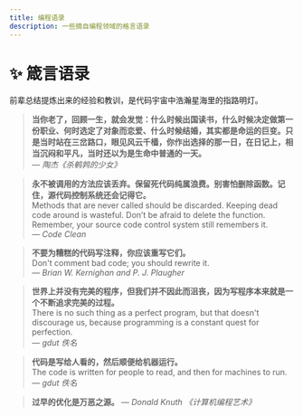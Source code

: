 ```yaml
---
title: 编程语录
description: 一些摘自编程领域的格言语录
---
```


# ✨ 箴言语录

前辈总结提炼出来的经验和教训，是代码宇宙中浩瀚星海里的指路明灯。

> **当你老了，回顾一生，就会发觉：什么时候出国读书，什么时候决定做第一份职业、何时选定了对象而恋爱、什么时候结婚，其实都是命运的巨变。只是当时站在三岔路口，眼见风云千樯，你作出选择的那一日，在日记上，相当沉闷和平凡，当时还以为是生命中普通的一天。**     
> — *陶杰《杀鹌鹑的少女》*

> **永不被调用的方法应该丢弃。保留死代码纯属浪费。别害怕删除函数。记住，源代码控制系统还会记得它。**   
> Methods that are never called should be discarded. Keeping dead code around is wasteful. Don’t be afraid to delete the function. Remember, your source code control system still remembers it.   
> — *Code Clean*

> **不要为糟糕的代码写注释，你应该重写它们。**   
> Don't comment bad code; you should rewrite it.   
> — *Brian W. Kernighan and P. J. Plaugher*

> **世界上并没有完美的程序，但我们并不因此而沮丧，因为写程序本来就是一个不断追求完美的过程。**   
> There is no such thing as a perfect program, but that doesn't discourage us, because programming is a constant quest for perfection.   
> — *gdut 佚名*

> **代码是写给人看的，然后顺便给机器运行。**  
> The code is written for people to read, and then for machines to run.     
> — *gdut 佚名*

> **过早的优化是万恶之源。**
> — *Donald Knuth 《计算机编程艺术》*
